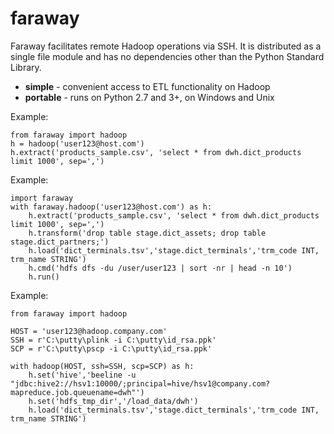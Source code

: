 # faraway
Faraway facilitates remote Hadoop operations via SSH.
It is distributed as a single file module and has
no dependencies other than the Python Standard Library.

* **simple** - convenient access to ETL functionality on Hadoop
* **portable** - runs on Python 2.7 and 3+, on Windows and Unix

Example:
```
from faraway import hadoop
h = hadoop('user123@host.com')
h.extract('products_sample.csv', 'select * from dwh.dict_products limit 1000', sep=',')
```

Example:
```
import faraway
with faraway.hadoop('user123@host.com') as h:
	h.extract('products_sample.csv', 'select * from dwh.dict_products limit 1000', sep=',')
	h.transform('drop table stage.dict_assets; drop table stage.dict_partners;')
	h.load('dict_terminals.tsv','stage.dict_terminals','trm_code INT, trm_name STRING')
	h.cmd('hdfs dfs -du /user/user123 | sort -nr | head -n 10')
	h.run()
```

Example:
```
from faraway import hadoop

HOST = 'user123@hadoop.company.com'
SSH = r'C:\putty\plink -i C:\putty\id_rsa.ppk'
SCP = r'C:\putty\pscp -i C:\putty\id_rsa.ppk'

with hadoop(HOST, ssh=SSH, scp=SCP) as h:
	h.set('hive','beeline -u "jdbc:hive2://hsv1:10000/;principal=hive/hsv1@company.com?mapreduce.job.queuename=dwh"')
	h.set('hdfs_tmp_dir','/load_data/dwh')
	h.load('dict_terminals.tsv','stage.dict_terminals','trm_code INT, trm_name STRING')
```
